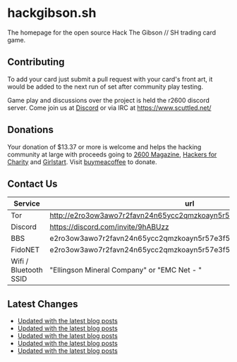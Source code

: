 # hackgibson.sh
The homepage for the open source Hack The Gibson // SH trading card game.


## Contributing

To add your card just submit a pull request with your card's front art, it would be added to the next run of set after community play testing.

Game play and discussions over the project is held the r2600 discord server. Come join us at [Discord](https://discord.com/invite/9hABUzz) or via IRC at https://www.scuttled.net/


## Donations

Your donation of $13.37 or more is welcome and helps the hacking community at large with proceeds going to [2600 Magazine](https://2600.com/), [Hackers for Charity](https://hackersforcharity.org) and [Girlstart](https://girlstart.org).  Visit [buymeacoffee](https://www.buymeacoffee.com/hackgibson.sh) to donate.


## Contact Us

Service | url
-|-
Tor | http://e2ro3ow3awo7r2favn24n65ycc2qmzkoayn5r57e3f56nvjwdcgg32ad.onion
Discord | https://discord.com/invite/9hABUzz
BBS | e2ro3ow3awo7r2favn24n65ycc2qmzkoayn5r57e3f56nvjwdcgg32ad.onion:23
FidoNET | e2ro3ow3awo7r2favn24n65ycc2qmzkoayn5r57e3f56nvjwdcgg32ad.onion:24554
Wifi / Bluetooth SSID | "Ellingson Mineral Company" or "EMC Net - <fidonet address>"

## Latest Changes
<!-- BLOG-POST-LIST:START -->
- [Updated with the latest blog posts](https://github.com/DFW2600/hackgibson.sh/commit/9f14c43e5d0f7b024fc1f906e728a15b5a842139)
- [Updated with the latest blog posts](https://github.com/DFW2600/hackgibson.sh/commit/89ef9ae9b7c362a948416ad392e69be1d2774b86)
- [Updated with the latest blog posts](https://github.com/DFW2600/hackgibson.sh/commit/4c65ca926b6d99b189e3a5cce8834ae8698ad380)
- [Updated with the latest blog posts](https://github.com/DFW2600/hackgibson.sh/commit/ca429b4b95f16531a76091f92a98c9f0b74c05ff)
- [Updated with the latest blog posts](https://github.com/DFW2600/hackgibson.sh/commit/ab27c918a6b4a6cf16b44790bd0124756f5f7cc4)
<!-- BLOG-POST-LIST:END -->
